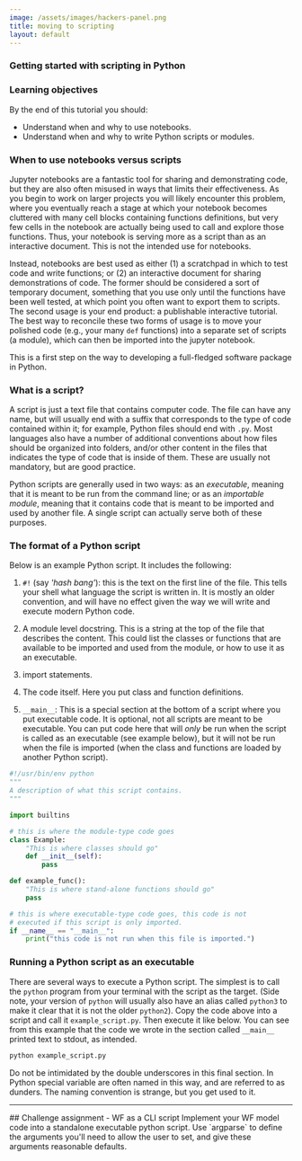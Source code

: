 ```yaml
---
image: /assets/images/hackers-panel.png
title: moving to scripting
layout: default
---
```



### Getting started with scripting in Python


### Learning objectives
By the end of this tutorial you should:

- Understand when and why to use notebooks.
- Understand when and why to write Python scripts or modules.


### When to use notebooks versus scripts
Jupyter notebooks are a fantastic tool for sharing and demonstrating code, 
but they are also often misused in ways that limits their effectiveness.
As you begin to work on larger projects you will likely encounter this problem,
where you eventually reach a stage at which your notebook becomes cluttered 
with many cell blocks containing functions definitions, but very few cells 
in the notebook are actually being used to call and explore those functions. 
Thus, your notebook is serving more as a script than as an interactive document. 
This is not the intended use for notebooks.

Instead, notebooks are best used as either (1) a scratchpad in which to test code
and write functions; or (2) an interactive document for sharing demonstrations
of code. The former should be considered a sort of temporary document, something 
that you use only until the functions have been well tested, at which point you
often want to export them to scripts. The second usage is your end product:
a publishable interactive tutorial. The best way to reconcile
these two forms of usage is to move your polished code (e.g., your many `def` 
functions) into a separate set of scripts (a module), which can then be imported
into the jupyter notebook. 

This is a first step on the way to developing a full-fledged software package in Python.


### What is a script?
A script is just a text file that contains computer code. The file can have any
name, but will usually end with a suffix that corresponds to the type of code contained
within it; for example, Python files should end with `.py`. Most languages also have a 
number of additional conventions about how files should be organized into folders, and/or
other content in the files that indicates the type of code that is inside of them. These
are usually not mandatory, but are good practice. 

Python scripts are generally used in two ways: as an <i>executable</i>, meaning 
that it is meant to be run from the command line; or as an <i>importable module</i>, 
meaning that it contains code that is meant to be imported and used by another 
file. A single script can actually serve both of these purposes.


### The format of a Python script

Below is an example Python script. It includes the following:

1. `#!` (say <i>'hash bang'</i>): this is the text on the first line of the file. This
tells your shell what language the script is written in. It is mostly
an older convention, and will have no effect given the way we will write
and execute modern Python code.

2. A module level docstring. This is a string at the top of the file
that describes the content. This could list the classes or functions
that are available to be imported and used from the module, or how to 
use it as an executable.

3. import statements.

4. The code itself. Here you put class and function definitions.

5. `__main__`: This is a special section at the bottom of a script where you
put executable code. It is optional, not all scripts are meant to be
executable. You can put code here that will *only* be run when the script
is called as an executable (see example below), but it will not be run 
when the file is imported (when the class and functions are loaded by 
another Python script).


```python
#!/usr/bin/env python
"""
A description of what this script contains.
"""

import builtins

# this is where the module-type code goes
class Example:
    "This is where classes should go"
    def __init__(self):
        pass

def example_func():
    "This is where stand-alone functions should go"
    pass

# this is where executable-type code goes, this code is not 
# executed if this script is only imported.
if __name__ == "__main__":
    print("this code is not run when this file is imported.")
```

### Running a Python script as an executable
There are several ways to execute a Python script. The simplest is to 
call the `python` program from your terminal with the script as the target.
(Side note, your version of `python` will usually also have an alias called
`python3` to make it clear that it is not the older `python2`). Copy the 
code above into a script and call it `example_script.py`. Then execute
it like below. You can see from this example that the code we wrote in
the section called `__main__` printed text to stdout, as intended.

```bash
python example_script.py
```

Do not be intimidated by the double underscores in this final section. 
In Python special variable are often named in this way, and are referred
to as dunders. The naming convention is strange, but you get used to it.

<hr>
## Challenge assignment - WF as a CLI script
Implement your WF model code into a standalone executable python script.
Use `argparse` to define the arguments you'll need to allow the user to set,
and give these arguments reasonable defaults.


